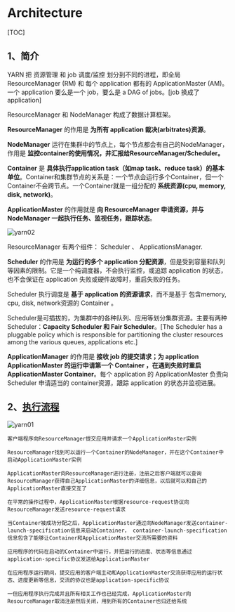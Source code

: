 # Architecture

[TOC]

## 1、简介

YARN 把 资源管理 和 job 调度/监控 划分到不同的进程，即全局 ResourceManager (RM) 和 每个 application 都有的 ApplicationMaster (AM)。一个 application 要么是一个 job，要么是 a DAG of jobs。[job 换成了 application]

ResourceManager 和 NodeManager 构成了数据计算框架。

**ResourceManager** 的作用是 **为所有 application 裁决(arbitrates)资源**。

**NodeManager** 运行在集群中的节点上，每个节点都会有自己的NodeManager，作用是 **监控container的使用情况，并汇报给ResourceManager/Scheduler。**

**Container** 是 **具体执行application task（如map task、reduce task）的基本单位**。Container和集群节点的关系是：一个节点会运行多个Container，但一个Container不会跨节点。一个Container就是一组分配的 **系统资源(cpu, memory, disk, network)**。


**ApplicationMaster** 的作用就是 **向 ResourceManager 申请资源，并与 NodeManager 一起执行任务、监视任务，跟踪状态**。

![yarn02](https://s1.ax1x.com/2020/06/22/NJ6QmV.png)

ResourceManager 有两个组件： Scheduler 、 ApplicationsManager.

**Scheduler** 的作用是 **为运行的多个 application 分配资源**，但是受到容量和队列等因素的限制。它是一个纯调度器，不会执行监控，或追踪 application 的状态，也不会保证在 application 失败或硬件故障时，重启失败的任务。

Scheduler 执行调度是 **基于 application 的资源请求**，而不是基于 包含memory, cpu, disk, network资源的 Container 。

Scheduler是可插拔的，为集群中的各种队列、应用等划分集群资源。主要有两种Scheduler：**Capacity Scheduler 和 Fair Scheduler**。[The Scheduler has a pluggable policy which is responsible for partitioning the cluster resources among the various queues, applications etc.]

**ApplicationManager** 的作用是 **接收 job 的提交请求；为 application ApplicationMaster 的运行申请第一个 Container ，在遇到失败时重启 ApplicationMaster Container**。每个 application 的 ApplicationMaster 负责向 Scheduler 申请适当的 container资源，跟踪 application 的状态并监视进展。

## 2、[执行流程](https://blog.csdn.net/suifeng3051/article/details/49486927)

![yarn01](https://s1.ax1x.com/2020/06/22/NJcph4.png)

    客户端程序向ResourceManager提交应用并请求一个ApplicationMaster实例

    ResourceManager找到可以运行一个Container的NodeManager，并在这个Container中启动ApplicationMaster实例

    ApplicationMaster向ResourceManager进行注册，注册之后客户端就可以查询ResourceManager获得自己ApplicationMaster的详细信息，以后就可以和自己的ApplicationMaster直接交互了

    在平常的操作过程中，ApplicationMaster根据resource-request协议向ResourceManager发送resource-request请求

    当Container被成功分配之后，ApplicationMaster通过向NodeManager发送container-launch-specification信息来启动Container， container-launch-specification信息包含了能够让Container和ApplicationMaster交流所需要的资料

    应用程序的代码在启动的Container中运行，并把运行的进度、状态等信息通过application-specific协议发送给ApplicationMaster

    在应用程序运行期间，提交应用的客户端主动和ApplicationMaster交流获得应用的运行状态、进度更新等信息，交流的协议也是application-specific协议

    一但应用程序执行完成并且所有相关工作也已经完成，ApplicationMaster向ResourceManager取消注册然后关闭，用到所有的Container也归还给系统

